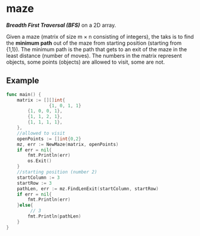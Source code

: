 # maze

***Breadth First Traversal (BFS)*** on a 2D array.

Given a maze (matrix of size m × n consisting of integers), the taks is to find the **minimum path** out of the maze from starting position (starting from {1,1}). The minimum path is the path that gets to an exit of the maze in the least distance (number of moves). The numbers in the matrix represent objects, some points (objects) are allowed to visit, some are not.

## Example

```go
func main() {
    matrix := [][]int{
                {1, 0, 1, 1}
		{1, 0, 0, 1},
		{1, 1, 2, 1},
		{1, 1, 1, 1},
	},
    //allowed to visit
    openPoints := []int{0,2}
    mz, err := NewMaze(matrix, openPoints)
    if err = nil{
        fmt.Println(err)
        os.Exit()
    }
    //starting position (number 2)
    startColumn := 3
    startRow := 3
    pathLen, err := mz.FindLenExit(startColumn, startRow)
    if err = nil{
        fmt.Println(err)
    }else{
         // 3
        fmt.Println(pathLen)
    }    
}
```

